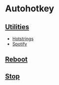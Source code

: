Autohotkey
=========

[Utilities](https://github.com/vaz-ar/Utilities/blob/master/Autohotkey/Utilities.ahk)
-
* [Hotstrings](https://github.com/vaz-ar/Utilities/blob/master/Autohotkey/Utilities.ahk#L61)
* [Spotify](https://github.com/vaz-ar/Utilities/blob/master/Autohotkey/Utilities.ahk#L225)


[Reboot](https://github.com/vaz-ar/Utilities/blob/master/Autohotkey/reboot.ahk)
-

[Stop](https://github.com/vaz-ar/Utilities/blob/master/Autohotkey/stop.ahk)
-
